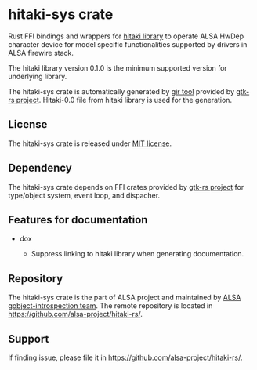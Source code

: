 # hitaki-sys crate

Rust FFI bindings and wrappers for [hitaki library](https://github.com/alsa-project/libhitaki) to
operate ALSA HwDep character device for model specific functionalities supported by drivers
in ALSA firewire stack.

The hitaki library version 0.1.0 is the minimum supported version for underlying library.

The hitaki-sys crate is automatically generated by [gir tool](https://gtk-rs.org/gir/book/) provided
by [gtk-rs project](https://gtk-rs.org/). Hitaki-0.0 file from hitaki library is used for the
generation.

## License

The hitaki-sys crate is released under [MIT license](https://spdx.org/licenses/MIT.html).

## Dependency

The hitaki-sys crate depends on FFI crates provided by [gtk-rs project](https://gtk-rs.org/) for
type/object system, event loop, and dispacher.

## Features for documentation

* dox

   * Suppress linking to hitaki library when generating documentation.

## Repository

The hitaki-sys crate is the part of ALSA project and maintained by
[ALSA gobject-introspection team](https://alsa-project.github.io/gobject-introspection-docs/).
The remote repository is located in <https://github.com/alsa-project/hitaki-rs/>.

## Support

If finding issue, please file it in <https://github.com/alsa-project/hitaki-rs/>.
